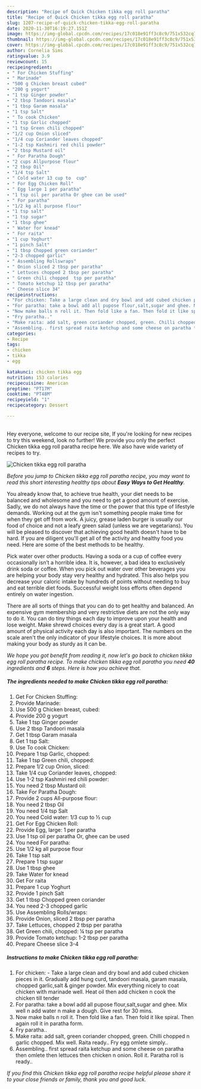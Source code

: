 ```yaml
---
description: "Recipe of Quick Chicken tikka egg roll paratha"
title: "Recipe of Quick Chicken tikka egg roll paratha"
slug: 1207-recipe-of-quick-chicken-tikka-egg-roll-paratha
date: 2020-11-30T16:19:27.151Z
image: https://img-global.cpcdn.com/recipes/17c018e91ff3c8c9/751x532cq70/chicken-tikka-egg-roll-paratha-recipe-main-photo.jpg
thumbnail: https://img-global.cpcdn.com/recipes/17c018e91ff3c8c9/751x532cq70/chicken-tikka-egg-roll-paratha-recipe-main-photo.jpg
cover: https://img-global.cpcdn.com/recipes/17c018e91ff3c8c9/751x532cq70/chicken-tikka-egg-roll-paratha-recipe-main-photo.jpg
author: Cornelia Sims
ratingvalue: 3.9
reviewcount: 15
recipeingredient:
- " For Chicken Stuffing"
- " Marinade"
- "500 g Chicken breast cubed"
- "200 g yogurt"
- "1 tsp Ginger powder"
- "2 tbsp Tandoori masala"
- "1 tbsp Garam masala"
- "1 tsp Salt"
- " To cook Chicken"
- "1 tsp Garlic chopped"
- "1 tsp Green chili chopped"
- "1/2 cup Onion sliced"
- "1/4 cup Coriander leaves chopped"
- "1-2 tsp Kashmiri red chili powder"
- "2 tbsp Mustard oil"
- " For Paratha Dough"
- "2 cups Allpurpose flour"
- "2 tbsp Oil"
- "1/4 tsp Salt"
- " Cold water 13 cup to  cup"
- " For Egg Chicken Roll"
- " Egg large 1 per paratha"
- "1 tsp oil per paratha Or ghee can be used"
- " For paratha"
- "1/2 kg all purpose flour"
- "1 tsp salt"
- "1 tsp sugar"
- "1 tbsp ghee"
- " Water for knead"
- " For raita"
- "1 cup Yoghurt"
- "1 pinch Salt"
- "1 tbsp Chopped green coriander"
- "2-3 chopped garlic"
- " Assembling Rollswraps"
- " Onion sliced 2 tbsp per paratha"
- " Lettuces chopped 2 tbsp per paratha"
- " Green chili chopped  tsp per paratha"
- " Tomato ketchup 12 tbsp per paratha"
- " Cheese slice 34"
recipeinstructions:
- "For chicken: Take a large clean and dry bowl and add cubed chicken pieces in it. Gradually add hung curd, tandoori masala, garam masala, chopped garlic,salt &amp; ginger powder. Mix everything nicely to coat chicken with marinade well. Heat oil then add chicken n cook the chicken till tender"
- "For paratha: take a bowl add all pupose flour,salt,sugar and ghee. Mix well n add water n make a dough. Give rest for 30 mins."
- "Now make balls n roll it. Then fold like a fan. Then fold it like spiral. Then again roll it in paratha form."
- "Fry paratha.."
- "Make raita: add salt, green coriander chopped, green. Chilli chopped n garlic chopped. Mix well. Raita ready.. Fry egg omlete simply.."
- "Assembling.. first spread raita ketchup and some cheese on paratha then omlete then lettuces then chicken n onion. Roll it. Paratha roll is ready.."
categories:
- Recipe
tags:
- chicken
- tikka
- egg

katakunci: chicken tikka egg 
nutrition: 153 calories
recipecuisine: American
preptime: "PT17M"
cooktime: "PT48M"
recipeyield: "1"
recipecategory: Dessert

---
```

<br>
Hey everyone, welcome to our recipe site, If you're looking for new recipes to try this weekend, look no further! We provide you only the perfect Chicken tikka egg roll paratha recipe here. We also have wide variety of recipes to try.
<br>


![Chicken tikka egg roll paratha](https://img-global.cpcdn.com/recipes/17c018e91ff3c8c9/751x532cq70/chicken-tikka-egg-roll-paratha-recipe-main-photo.jpg)

<i>Before you jump to Chicken tikka egg roll paratha recipe, you may want to read this short interesting healthy tips about <strong>Easy Ways to Get Healthy</strong>.</i>

You already know that, to achieve true health, your diet needs to be balanced and wholesome and you need to get a good amount of exercise. Sadly, we do not always have the time or the power that this type of lifestyle demands. Working out at the gym isn't something people make time for when they get off from work. A juicy, grease laden burger is usually our food of choice and not a leafy green salad (unless we are vegetarians). You will be pleased to discover that achieving good health doesn't have to be hard. If you are diligent you'll get all of the activity and healthy food you need. Here are some of the best methods to be healthy.

Pick water over other products. Having a soda or a cup of coffee every occasionally isn’t a horrible idea. It is, however, a bad idea to exclusively drink soda or coffee. When you pick out water over other beverages you are helping your body stay very healthy and hydrated. This also helps you decrease your caloric intake by hundreds of points without needing to buy and eat terrible diet foods. Successful weight loss efforts often depend entirely on water ingestion.

There are all sorts of things that you can do to get healthy and balanced. An expensive gym membership and very restrictive diets are not the only way to do it. You can do tiny things each day to improve upon your health and lose weight. Make shrewd choices every day is a great start. A good amount of physical activity each day is also important. The numbers on the scale aren't the only indicator of your lifestyle choices. It is more about making your body as sturdy as it can be. 


<i>We hope you got benefit from reading it, now let's go back to chicken tikka egg roll paratha recipe. To make chicken tikka egg roll paratha you need <strong>40</strong> ingredients and <strong>6</strong> steps. Here is how you achieve that.
</i>

##### The ingredients needed to make Chicken tikka egg roll paratha:

1. Get  For Chicken Stuffing:
1. Provide  Marinade:
1. Use 500 g Chicken breast, cubed:
1. Provide 200 g yogurt
1. Take 1 tsp Ginger powder
1. Use 2 tbsp Tandoori masala
1. Get 1 tbsp Garam masala
1. Get 1 tsp Salt:
1. Use  To cook Chicken:
1. Prepare 1 tsp Garlic, chopped:
1. Take 1 tsp Green chili, chopped:
1. Prepare 1/2 cup Onion, sliced:
1. Take 1/4 cup Coriander leaves, chopped:
1. Use 1-2 tsp Kashmiri red chili powder:
1. You need 2 tbsp Mustard oil:
1. Take  For Paratha Dough:
1. Provide 2 cups All-purpose flour:
1. You need 2 tbsp Oil
1. You need 1/4 tsp Salt
1. You need  Cold water: 1/3 cup to ½ cup
1. Get  For Egg Chicken Roll:
1. Provide  Egg, large: 1 per paratha
1. Use 1 tsp oil per paratha Or, ghee can be used
1. You need  For paratha:
1. Use 1/2 kg all purpose flour
1. Take 1 tsp salt
1. Prepare 1 tsp sugar
1. Use 1 tbsp ghee
1. Take  Water for knead
1. Get  For raita
1. Prepare 1 cup Yoghurt
1. Provide 1 pinch Salt
1. Get 1 tbsp Chopped green coriander
1. You need 2-3 chopped garlic
1. Use  Assembling Rolls/wraps:
1. Provide  Onion, sliced 2 tbsp per paratha
1. Take  Lettuces, chopped 2 tbsp per paratha
1. Get  Green chili, chopped: ¼ tsp per paratha
1. Provide  Tomato ketchup: 1-2 tbsp per paratha
1. Prepare  Cheese slice 3-4


##### Instructions to make Chicken tikka egg roll paratha:

1. For chicken: - Take a large clean and dry bowl and add cubed chicken pieces in it. Gradually add hung curd, tandoori masala, garam masala, chopped garlic,salt &amp; ginger powder. Mix everything nicely to coat chicken with marinade well. Heat oil then add chicken n cook the chicken till tender
1. For paratha: take a bowl add all pupose flour,salt,sugar and ghee. Mix well n add water n make a dough. Give rest for 30 mins.
1. Now make balls n roll it. Then fold like a fan. Then fold it like spiral. Then again roll it in paratha form.
1. Fry paratha..
1. Make raita: add salt, green coriander chopped, green. Chilli chopped n garlic chopped. Mix well. Raita ready.. Fry egg omlete simply..
1. Assembling.. first spread raita ketchup and some cheese on paratha then omlete then lettuces then chicken n onion. Roll it. Paratha roll is ready..


<i>If you find this Chicken tikka egg roll paratha recipe helpful please share it to your close friends or family, thank you and good luck.</i>
